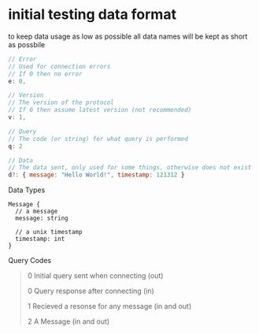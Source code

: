 # initial testing data format

to keep data usage as low as possible
all data names will be kept as short as possbile
```js
// Error
// Used for connection errors
// If 0 then no error
e: 0,

// Version
// The version of the protocol
// If 0 then assume latest version (not recommended)
v: 1,

// Query
// The code (or string) for what query is performed
q: 2

// Data
// The data sent, only used for some things, otherwise does not exist
d?: { message: "Hello World!", timestamp: 121312 }
```

Data Types
```stylus
Message {
  // a message
  message: string
  
  // a unix timestamp
  timestamp: int
}
```

Query Codes

> 0 Initial query sent when connecting  (out)
>
> 0 Query response after connecting (in)
>
> 1 Recieved a resonse for any message (in and out)
>
> 2 A Message (in and out)

